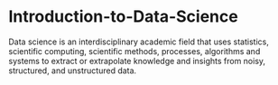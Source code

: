 # Introduction-to-Data-Science
Data science is an interdisciplinary academic field that uses statistics, scientific computing, scientific methods, processes, algorithms and systems to extract or extrapolate knowledge and insights from noisy, structured, and unstructured data.
